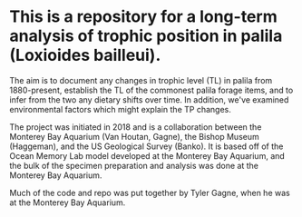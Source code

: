# This is a repository for a long-term analysis of trophic position in palila (Loxioides bailleui). 

The aim is to document any changes in trophic level (TL) in palila from 1880-present, establish the TL of the commonest palila forage items, and to infer from the two any dietary shifts over time. In addition, we've examined environmental factors which might explain the TP changes. 

The project was initiated in 2018 and is a collaboration between the Monterey Bay Aquarium (Van Houtan, Gagne), the Bishop Museum (Haggeman), and the US Geological Survey (Banko). It is based off of the Ocean Memory Lab model developed at the Monterey Bay Aquarium, and the bulk of the specimen preparation and analysis was done at the Monterey Bay Aquarium. 

Much of the code and repo was put together by Tyler Gagne, when he was at the Monterey Bay Aquarium.  
